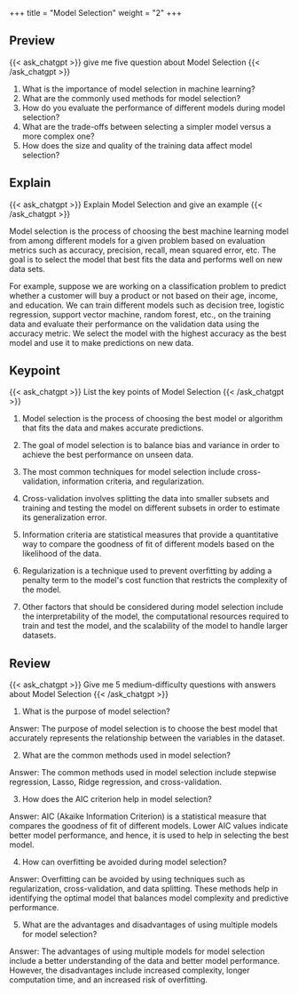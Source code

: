 +++
title = "Model Selection"
weight = "2"
+++
## Preview
{{< ask_chatgpt >}}
give me five question about Model Selection
{{< /ask_chatgpt >}}

1. What is the importance of model selection in machine learning?
2. What are the commonly used methods for model selection?
3. How do you evaluate the performance of different models during model selection?
4. What are the trade-offs between selecting a simpler model versus a more complex one?
5. How does the size and quality of the training data affect model selection?   

## Explain
{{< ask_chatgpt >}}
Explain Model Selection and give an example
{{< /ask_chatgpt >}}

Model selection is the process of choosing the best machine learning model from among different models for a given problem based on evaluation metrics such as accuracy, precision, recall, mean squared error, etc. The goal is to select the model that best fits the data and performs well on new data sets.

For example, suppose we are working on a classification problem to predict whether a customer will buy a product or not based on their age, income, and education. We can train different models such as decision tree, logistic regression, support vector machine, random forest, etc., on the training data and evaluate their performance on the validation data using the accuracy metric. We select the model with the highest accuracy as the best model and use it to make predictions on new data.   

## Keypoint
{{< ask_chatgpt >}}
List the key points of Model Selection
{{< /ask_chatgpt >}}

1. Model selection is the process of choosing the best model or algorithm that fits the data and makes accurate predictions.

2. The goal of model selection is to balance bias and variance in order to achieve the best performance on unseen data.

3. The most common techniques for model selection include cross-validation, information criteria, and regularization.

4. Cross-validation involves splitting the data into smaller subsets and training and testing the model on different subsets in order to estimate its generalization error.

5. Information criteria are statistical measures that provide a quantitative way to compare the goodness of fit of different models based on the likelihood of the data.

6. Regularization is a technique used to prevent overfitting by adding a penalty term to the model's cost function that restricts the complexity of the model.

7. Other factors that should be considered during model selection include the interpretability of the model, the computational resources required to train and test the model, and the scalability of the model to handle larger datasets.   

## Review
{{< ask_chatgpt >}}
Give me 5 medium-difficulty questions with answers about Model Selection
{{< /ask_chatgpt >}}

1. What is the purpose of model selection? 

Answer: The purpose of model selection is to choose the best model that accurately represents the relationship between the variables in the dataset.

2. What are the common methods used in model selection? 

Answer: The common methods used in model selection include stepwise regression, Lasso, Ridge regression, and cross-validation.

3. How does the AIC criterion help in model selection? 

Answer: AIC (Akaike Information Criterion) is a statistical measure that compares the goodness of fit of different models. Lower AIC values indicate better model performance, and hence, it is used to help in selecting the best model.

4. How can overfitting be avoided during model selection? 

Answer: Overfitting can be avoided by using techniques such as regularization, cross-validation, and data splitting. These methods help in identifying the optimal model that balances model complexity and predictive performance.

5. What are the advantages and disadvantages of using multiple models for model selection? 

Answer: The advantages of using multiple models for model selection include a better understanding of the data and better model performance. However, the disadvantages include increased complexity, longer computation time, and an increased risk of overfitting.   

